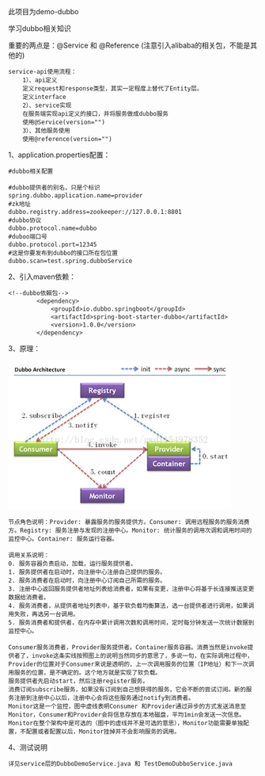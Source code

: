 此项目为demo-dubbo

学习dubbo相关知识

重要的两点是：@Service 和 @Reference  (注意引入alibaba的相关包，不能是其他的)

    service-api使用流程：
        1）、api定义
        定义request和response类型，其实一定程度上替代了Entity层。
        定义interface
        2）、service实现
        在服务端实现api定义的接口，并将服务做成dubbo服务
        使用@Service(version="")
        3）、其他服务使用
        使用@reference(version="")
     


1、application.properties配置：

    #dubbo相关配置
    
    #dubbo提供者的别名，只是个标识
    spring.dubbo.application.name=provider
    #zk地址
    dubbo.registry.address=zookeeper://127.0.0.1:8801
    #dubbo协议
    dubbo.protocol.name=dubbo
    #duboo端口号
    dubbo.protocol.port=12345
    #这是你要发布到dubbo的接口所在包位置
    dubbo.scan=test.spring.dubboService
  
2、引入maven依赖：

    <!--dubbo依賴包-->
            <dependency>
                <groupId>io.dubbo.springboot</groupId>
                <artifactId>spring-boot-starter-dubbo</artifactId>
                <version>1.0.0</version>
            </dependency>
            
3、原理：

![Image text](./src/main/resources/images/dubbo原理图.png)
    
    节点角色说明：Provider: 暴露服务的服务提供方。Consumer: 调用远程服务的服务消费方。Registry: 服务注册与发现的注册中心。Monitor: 统计服务的调用次调和调用时间的监控中心。Container: 服务运行容器。
    
    调用关系说明：
    0. 服务容器负责启动，加载，运行服务提供者。
    1. 服务提供者在启动时，向注册中心注册自己提供的服务。
    2. 服务消费者在启动时，向注册中心订阅自己所需的服务。
    3. 注册中心返回服务提供者地址列表给消费者，如果有变更，注册中心将基于长连接推送变更数据给消费者。
    4. 服务消费者，从提供者地址列表中，基于软负载均衡算法，选一台提供者进行调用，如果调用失败，再选另一台调用。
    5. 服务消费者和提供者，在内存中累计调用次数和调用时间，定时每分钟发送一次统计数据到监控中心。
    
    Consumer服务消费者，Provider服务提供者。Container服务容器。消费当然是invoke提供者了，invoke这条实线按照图上的说明当然同步的意思了，多说一句，在实际调用过程中，Provider的位置对于Consumer来说是透明的，上一次调用服务的位置（IP地址）和下一次调用服务的位置，是不确定的。这个地方就是实现了软负载。
    服务提供者先启动start，然后注册register服务。
    消费订阅subscribe服务，如果没有订阅到自己想获得的服务，它会不断的尝试订阅。新的服务注册到注册中心以后，注册中心会将这些服务通过notify到消费者。
    Monitor这是一个监控，图中虚线表明Consumer 和Provider通过异步的方式发送消息至Monitor，Consumer和Provider会将信息存放在本地磁盘，平均1min会发送一次信息。Monitor在整个架构中是可选的（图中的虚线并不是可选的意思），Monitor功能需要单独配置，不配置或者配置以后，Monitor挂掉并不会影响服务的调用。
 
4、测试说明

    详见service层的DubboDemoService.java 和 TestDemoDubboService.java